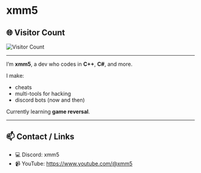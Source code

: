 # xmm5


## 🌐 Visitor Count

![Visitor Count](https://profile-counter.glitch.me/xmm-5/count.svg)

---

I’m **xmm5**, a dev who codes in **C++**, **C#**, and more.

I make:
- cheats  
- multi-tools for hacking  
- discord bots (now and then)

Currently learning **game reversal**.

---

## 📫 Contact / Links
- 💻 Discord: xmm5
- 📹 YouTube: https://www.youtube.com/@xmm5
